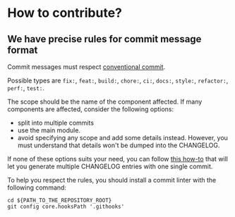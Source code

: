 # How to contribute?

##  We have precise rules for commit message format

Commit messages must respect [conventional commit](https://www.conventionalcommits.org).

Possible types are `fix:`, `feat:`, `build:`, `chore:`, `ci:`, `docs:`, `style:`, `refactor:`, `perf:`, `test:`.

The scope should be the name of the component affected.
If many components are affected, consider the following options:
* split into multiple commits
* use the main module.
* avoid specifying any scope and add some details instead. However, you must understand that details won't be dumped into the CHANGELOG.

If none of these options suits your need, you can follow [this how-to](https://github.com/googleapis/release-please#what-if-my-pr-contains-multiple-fixes-or-features) that will let you generate multiple CHANGELOG entries with one single commit.

To help you respect the rules, you should install a commit linter with the following command:

```shell
cd ${PATH_TO_THE_REPOSITORY_ROOT}
git config core.hooksPath '.githooks'
```
